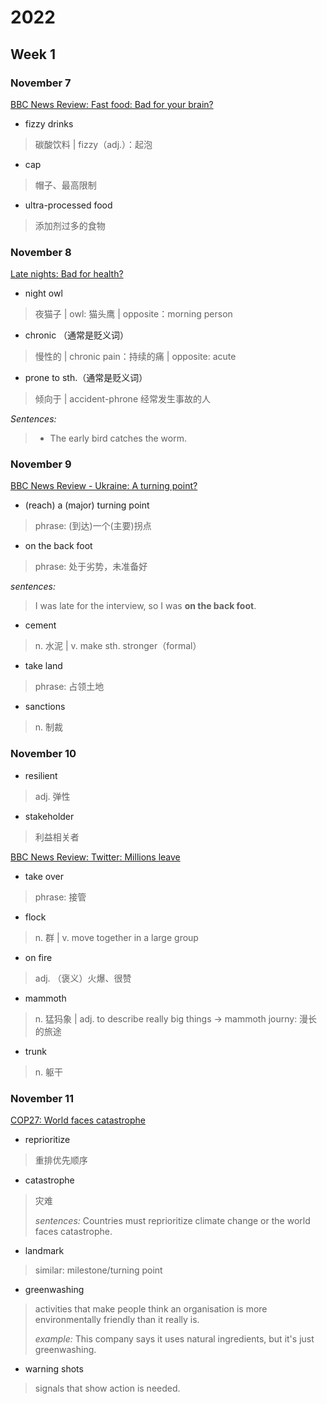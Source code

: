 # 2022

## Week 1

### November 7

[BBC News Review: Fast food: Bad for your brain?](https://www.youtube.com/watch?v=7oCLZGg0E4A&list=PLcetZ6gSk968l1s4WuxwyhiyEUmg5GOZC&index=5&t=304s)

- fizzy drinks

> 碳酸饮料 | fizzy（adj.）：起泡

- cap

> 帽子、最高限制

- ultra-processed food

> 添加剂过多的食物

### November 8

[Late nights: Bad for health?](https://www.youtube.com/watch?v=LXrh2AJa8nU&list=PLcetZ6gSk968l1s4WuxwyhiyEUmg5GOZC&index=8)

- night owl

> 夜猫子 | owl: 猫头鹰 | opposite：morning person

- chronic （通常是贬义词）

> 慢性的 | chronic pain：持续的痛 | opposite: acute

- prone to sth.（通常是贬义词）

> 倾向于 | accident-phrone 经常发生事故的人

*Sentences:*

> - The early bird catches the worm.

### November 9

[BBC News Review - Ukraine: A turning point?](https://www.youtube.com/watch?v=dEbqbZVYzwY&list=PLcetZ6gSk968l1s4WuxwyhiyEUmg5GOZC&index=8)

- (reach) a (major) turning point

> phrase: (到达)一个(主要)拐点

- on the back foot

> phrase: 处于劣势，未准备好

*sentences:*

> I was late for the interview, so I was **on the back foot**.


- cement

> n. 水泥 | v. make sth. stronger（formal）

- take land

> phrase: 占领土地

- sanctions

> n. 制裁

### November 10

- resilient

> adj. 弹性

- stakeholder

> 利益相关者

[BBC News Review: Twitter: Millions leave](https://www.youtube.com/watch?v=zFMT3timtAc&t=315s)

- take over

> phrase: 接管

- flock

> n. 群 | v. move together in a large group

- on fire

> adj. （褒义）火爆、很赞

- mammoth

> n. 猛犸象 | adj. to describe really big things -> mammoth journy: 漫长的旅途

- trunk

> n. 躯干

### November 11

[COP27: World faces catastrophe](https://www.youtube.com/watch?v=UQLUk942GPk&t=19s)

- reprioritize

> 重排优先顺序

- catastrophe

> 灾难
> 
> *sentences:*
> Countries must reprioritize climate change or the world faces catastrophe.

- landmark
  
> similar: milestone/turning point

- greenwashing

> activities that make people think an organisation is more environmentally friendly than it really is.
>
> *example:* This company says it uses natural ingredients, but it's just greenwashing.

- warning shots

> signals that show action is needed.
